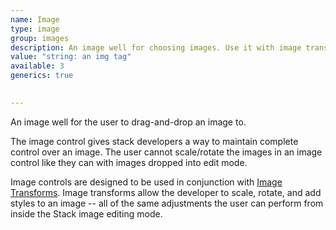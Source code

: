 ```yaml
---
name: Image
type: image
group: images
description: An image well for choosing images. Use it with image transforms.
value: "string: an img tag"
available: 3
generics: true
    

---
```


An image well for the user to drag-and-drop an image to. 

The image control gives stack developers a way to maintain complete control over an image. The user cannot scale/rotate the images in an image control like they can with images dropped into edit mode. 

Image controls are designed to be used in conjunction with [Image Transforms](../../imageTransform/index/). Image transforms allow the developer to scale, rotate, and add styles to an image -- all of the same adjustments the user can perform from inside the Stack image editing mode.
